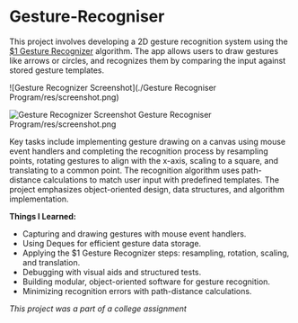 # Gesture-Recogniser

This project involves developing a 2D gesture recognition system using the [$1 Gesture Recognizer](https://dl.acm.org/doi/pdf/10.1145/1294211.1294238?casa_token=FFmOOdPtTt8AAAAA:-ftV2njC_TBSh4TjLV0wc0oSCDoUxows6_X_ILvMM-31cPcaq93S9y_xtKN2sPjpWsyXxFL_9UAh) algorithm. The app allows users to draw gestures like arrows or circles, and recognizes them by comparing the input against stored gesture templates.

![Gesture Recognizer Screenshot](./Gesture Recogniser Program/res/screenshot.png)

![Gesture Recognizer Screenshot](./res/screenshot.png)
Gesture Recogniser Program/res/screenshot.png

Key tasks include implementing gesture drawing on a canvas using mouse event handlers and completing the recognition process by resampling points, rotating gestures to align with the x-axis, scaling to a square, and translating to a common point. The recognition algorithm uses path-distance calculations to match user input with predefined templates. The project emphasizes object-oriented design, data structures, and algorithm implementation.

**Things I Learned:**

* Capturing and drawing gestures with mouse event handlers.
* Using Deques for efficient gesture data storage.
* Applying the $1 Gesture Recognizer steps: resampling, rotation, scaling, and translation.
* Debugging with visual aids and structured tests.
* Building modular, object-oriented software for gesture recognition.
* Minimizing recognition errors with path-distance calculations.

_This project was a part of a college assignment_
